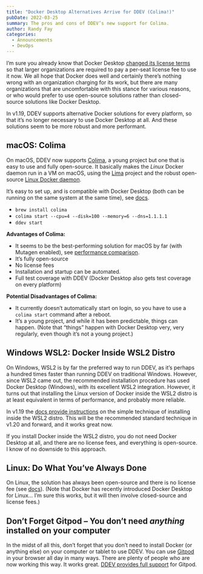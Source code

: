 ```yaml
---
title: "Docker Desktop Alternatives Arrive for DDEV (Colima!)"
pubDate: 2022-03-25
summary: The pros and cons of DDEV’s new support for Colima.
author: Randy Fay
categories:
  - Announcements
  - DevOps
---
```


I’m sure you already know that Docker Desktop [changed its license terms](https://www.docker.com/blog/updating-product-subscriptions/) so that larger organizations are required to pay a per-seat license fee to use it now. We all hope that Docker does well and certainly there’s nothing wrong with an organization charging for its work, but there are many organizations that are uncomfortable with this stance for various reasons, or who would prefer to use open-source solutions rather than closed-source solutions like Docker Desktop.

In v1.19, DDEV supports alternative Docker solutions for every platform, so that it’s no longer necessary to use Docker Desktop at all. And these solutions seem to be more robust and more performant.

## macOS: Colima

On macOS, DDEV now supports [Colima](https://github.com/abiosoft/colima), a young project but one that is easy to use and fully open-source. It basically makes the _Linux_ Docker daemon run in a VM on macOS, using the [Lima](https://github.com/lima-vm/lima) project and the robust open-source [Linux Docker daemon](https://github.com/moby/moby).

It’s easy to set up, and is compatible with Docker Desktop (both can be running on the same system at the same time), see [docs](https://ddev.readthedocs.io/en/stable/users/docker%5Finstallation/#macos-installation-colima).

- `brew install colima`
- `colima start --cpu=4 --disk=100 --memory=6 --dns=1.1.1.1`
- `ddev start`

**Advantages of Colima:**

- It seems to be the best-performing solution for macOS by far (with Mutagen enabled), see [performance comparison](https://ddev.com/blog/docker-desktop-and-colima-benchmarking-on-macos/).
- It’s fully open-source
- No license fees
- Installation and startup can be automated.
- Full test coverage with DDEV (Docker Desktop also gets test coverage on every platform)

**Potential Disadvantages of Colima:**

- It currently doesn’t automatically start on login, so you have to use a `colima start` command after a reboot.
- It’s a young project, and while it has been predictable, things can happen. (Note that “things” happen with Docker Desktop very, very regularly, even though it’s not a young project.)

## Windows WSL2: Docker Inside WSL2 Distro

On Windows, WSL2 is by far the preferred way to run DDEV, as it’s perhaps a hundred times faster than running DDEV on traditional Windows. However, since WSL2 came out, the recommended installation procedure has used Docker Desktop (Windows), with its excellent WSL2 integration. However, it turns out that installing the Linux version of Docker inside the WSL2 distro is at least equivalent in terms of performance, and probably more reliable.

In v1.19 the [docs provide instructions](https://ddev.readthedocs.io/en/stable/users/docker%5Finstallation/#windows-installation-wsl2-with-docker-linux-installed-inside) on the simple technique of installing inside the WSL2 distro. This will be the recommended standard technique in v1.20 and forward, and it works great now.

If you install Docker inside the WSL2 distro, you do not need Docker Desktop at all, and there are no license fees, and everything is open-source. I know of no downside to this approach.

## Linux: Do What You’ve Always Done

On Linux, the solution has always been open-source and there is no license fee (see [docs](https://ddev.readthedocs.io/en/stable/users/docker%5Finstallation/#linux-installation-docker)). (Note that Docker has recently introduced Docker Desktop for Linux… I’m sure this works, but it will then involve closed-source and license fees.)

## Don’t Forget Gitpod – You don’t need _anything_ installed on your computer

In the midst of all this, don’t forget that you don’t need to install Docker (or anything else) on your computer or tablet to use DDEV. You can use [Gitpod](https://www.gitpod.io) in your browser all day in many ways. There are plenty of people who are now working this way. It works great. [DDEV provides full support](https://ddev.readthedocs.io/en/stable/users/topics/gitpod/) for Gitpod.
